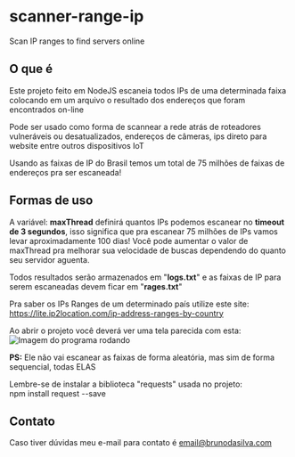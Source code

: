 
# scanner-range-ip
Scan IP ranges to find servers online

## O que é
Este projeto feito em NodeJS escaneia todos IPs de uma determinada faixa colocando em um arquivo o resultado dos endereços que foram encontrados on-line

Pode ser usado como forma de scannear a rede atrás de roteadores vulneráveis ou desatualizados, endereços de câmeras, ips direto para website entre outros dispositivos IoT

Usando as faixas de IP do Brasil temos um total de 75 milhões de faixas de endereços pra ser escaneada!

## Formas de uso
A variável: **maxThread** definirá quantos IPs podemos escanear no **timeout de 3 segundos**, isso significa que pra escanear 75 milhões de IPs vamos levar aproximadamente 100 dias! Você pode aumentar o valor de maxThread pra melhorar sua velocidade de buscas dependendo do quanto seu servidor aguenta.

Todos resultados serão armazenados em "**logs.txt**" e as faixas de IP para serem escaneadas devem ficar em "**rages.txt**"

Pra saber os IPs Ranges de um determinado país utilize este site:
https://lite.ip2location.com/ip-address-ranges-by-country


Ao abrir o projeto você deverá ver uma tela parecida com esta:
![Imagem do programa rodando](https://i.imgur.com/wR0gblp.png)

**PS:** Ele não vai escanear as faixas de forma aleatória, mas sim de forma sequencial, todas ELAS

Lembre-se de instalar a biblioteca "requests" usada no projeto:<br/>
npm install request --save

## Contato

Caso tiver dúvidas meu e-mail para contato é email@brunodasilva.com

